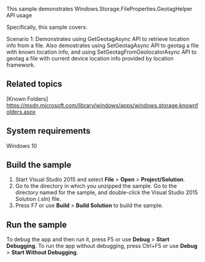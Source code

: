 This sample demonstrates Windows.Storage.FileProperties.GeotagHelper API usage

Specifically, this sample covers:

Scenario 1: Demonstrates using GetGeotagAsync API to retrieve location info from a file.
            Also demostrates using SetGeotagAsync API to geotag a file with known location
            info, and using SetGeotagFromGeolocatorAsync API to geotag a file with current
            device location info provided by location framework.

Related topics
--------------
[Known Folders] https://msdn.microsoft.com/library/windows/apps/windows.storage.knownfolders.aspx


System requirements
-------------------

Windows 10


Build the sample
----------------

1.  Start Visual Studio 2015 and select **File** \> **Open** \> **Project/Solution**.
2.  Go to the directory in which you unzipped the sample. Go to the directory named for the sample, and double-click the Visual Studio 2015 Solution (.sln) file.
3.  Press F7 or use **Build** \> **Build Solution** to build the sample.

Run the sample
--------------

To debug the app and then run it, press F5 or use **Debug** \> **Start Debugging**. To run the app without debugging, press Ctrl+F5 or use **Debug** \> **Start Without Debugging**.

